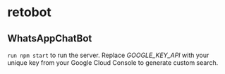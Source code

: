 # retobot

## WhatsAppChatBot
`
run npm start
` to run the server.
Replace *GOOGLE_KEY_API* with your unique key from your Google Cloud Console to generate custom search.
